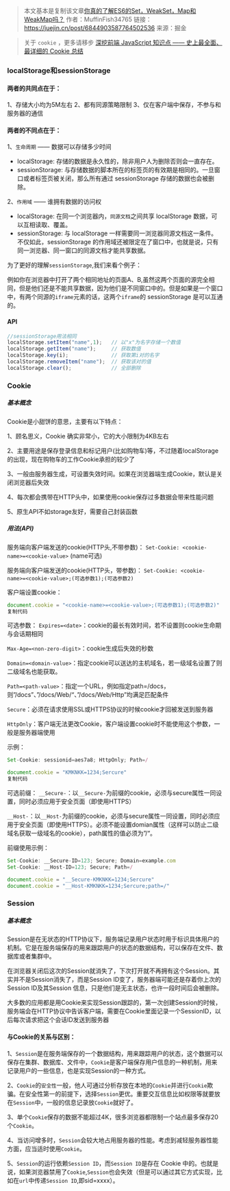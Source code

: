 > 本文基本是复制该文章[你真的了解ES6的Set，WeakSet，Map和WeakMap吗？](https://juejin.cn/post/6844903587764502536)
> 作者：MuffinFish34765
> 链接：https://juejin.cn/post/6844903587764502536
> 来源：掘金

> 关于 `cookie` ，更多请移步 [深挖前端 JavaScript 知识点 —— 史上最全面、最详细的 Cookie 总结](https://juejin.cn/post/6877133657228869639)

### localStorage和sessionStorage

#### 两者的共同点在于：

1、存储大小均为5M左右
2、都有同源策略限制
3、仅在客户端中保存，不参与和服务器的通信

#### 两者的不同点在于：

1、`生命周期` —— 数据可以存储多少时间

- localStorage: 存储的数据是永久性的，除非用户人为删除否则会一直存在。
- sessionStorage: 与存储数据的脚本所在的标签页的有效期是相同的。一旦窗口或者标签页被关闭，那么所有通过 sessionStorage 存储的数据也会被删除。

2、`作用域` —— 谁拥有数据的访问权

- localStorage: 在同一个浏览器内，`同源文档`之间共享 localStorage 数据，可以互相读取、覆盖。
- sessionStorage: 与 localStorage 一样需要同一浏览器同源文档这一条件。不仅如此，sessionStorage 的作用域还被限定在了窗口中，也就是说，只有同一浏览器、同一窗口的同源文档才能共享数据。 

为了更好的理解`sessionStorage`,我们来看个例子：

例如你在浏览器中打开了两个相同地址的页面A、B,虽然这两个页面的源完全相同，但是他们还是不能共享数据，因为他们是不同窗口中的。但是如果是一个窗口中，有两个同源的`iframe`元素的话，这两个`iframe`的 sessionStorage 是可以互通的。

#### API

```js
//sessionStorage用法相同
localStorage.setItem("name",1);   // 以"x"为名字存储一个数值
localStorage.getItem("name");     // 获取数值
localStorage.key(i);              // 获取第i对的名字
localStorage.removeItem("name");  // 获取该对的值
localStorage.clear();             // 全部删除
```



### Cookie

##### 基本概念

Cookie是小甜饼的意思，主要有以下特点：

1、顾名思义，Cookie 确实非常小，它的大小限制为4KB左右

2、主要用途是保存登录信息和标记用户(比如购物车)等，不过随着localStorage的出现，现在购物车的工作Cookie承担的较少了

3、一般由服务器生成，可设置失效时间。如果在浏览器端生成Cookie，默认是关闭浏览器后失效

4、每次都会携带在HTTP头中，如果使用cookie保存过多数据会带来性能问题

5、原生API不如storage友好，需要自己封装函数

##### 用法(API)

服务端向客户端发送的cookie(HTTP头,不带参数)：
`Set-Cookie: <cookie-name>=<cookie-value>` (name可选)

服务端向客户端发送的cookie(HTTP头，带参数)：
`Set-Cookie: <cookie-name>=<cookie-value>;(可选参数1);(可选参数2)`

客户端设置cookie：

```js
document.cookie = "<cookie-name>=<cookie-value>;(可选参数1);(可选参数2)"
复制代码
```



可选参数：
`Expires=<date>`：cookie的最长有效时间，若不设置则cookie生命期与会话期相同

`Max-Age=<non-zero-digit>`：cookie生成后失效的秒数

`Domain=<domain-value>`：指定cookie可以送达的主机域名，若一级域名设置了则二级域名也能获取。

`Path=<path-value>`：指定一个URL，例如指定path=/docs，则”/docs”、”/docs/Web/“、”/docs/Web/Http”均满足匹配条件

`Secure`：必须在请求使用SSL或HTTPS协议的时候cookie才回被发送到服务器

`HttpOnly`：客户端无法更改Cookie，客户端设置cookie时不能使用这个参数，一般是服务器端使用

示例：

```js
Set-Cookie: sessionid=aes7a8; HttpOnly; Path=/

document.cookie = "KMKNKK=1234;Sercure"
复制代码
```



可选前缀：
`__Secure-`：以`__Secure-`为前缀的cookie，必须与secure属性一同设置，同时必须应用于安全页面（即使用HTTPS）

`__Host-`：以`__Host-`为前缀的cookie，必须与secure属性一同设置，同时必须应用于安全页面（即使用HTTPS）。必须不能设置domian属性（这样可以防止二级域名获取一级域名的cookie），path属性的值必须为”/“。

前缀使用示例：

```js
Set-Cookie: __Secure-ID=123; Secure; Domain=example.com
Set-Cookie: __Host-ID=123; Secure; Path=/

document.cookie = "__Secure-KMKNKK=1234;Sercure"
document.cookie = "__Host-KMKNKK=1234;Sercure;path=/"
```



### Session

##### 基本概念

Session是在无状态的HTTP协议下，服务端记录用户状态时用于标识具体用户的机制。它是在服务端保存的用来跟踪用户的状态的数据结构，可以保存在文件、数据库或者集群中。

在浏览器关闭后这次的Session就消失了，下次打开就不再拥有这个Session。其实并不是Session消失了，而是Session ID变了，服务器端可能还是存着你上次的Session ID及其Session 信息，只是他们是无主状态，也许一段时间后会被删除。

大多数的应用都是用Cookie来实现Session跟踪的，第一次创建Session的时候，服务端会在HTTP协议中告诉客户端，需要在Cookie里面记录一个SessionID，以后每次请求把这个会话ID发送到服务器

#### 与Cookie的关系与区别：

1、`Session`是在服务端保存的一个数据结构，用来跟踪用户的状态，这个数据可以保存在集群、数据库、文件中，`Cookie`是客户端保存用户信息的一种机制，用来记录用户的一些信息，也是实现Session的一种方式。

2、`Cookie`的`安全性`一般，他人可通过分析存放在本地的`Cookie`并进行`Cookie`欺骗。在安全性第一的前提下，选择`Session`更优。重要交互信息比如权限等就要放在`Session`中，一般的信息记录放`Cookie`就好了。 

3、单个`Cookie`保存的数据不能超过4K，很多浏览器都限制一个站点最多保存20个`Cookie`。 

4、当访问增多时，`Session`会较大地占用服务器的性能。考虑到减轻服务器性能方面，应当适时使用`Cookie`。 

5、`Session`的运行依赖`Session ID`，而`Session ID`是存在 Cookie 中的。也就是说，如果浏览器禁用了`Cookie`,`Session`也会失效（但是可以通过其它方式实现，比如在`url`中传递`Session ID`,即sid=xxxx）。
